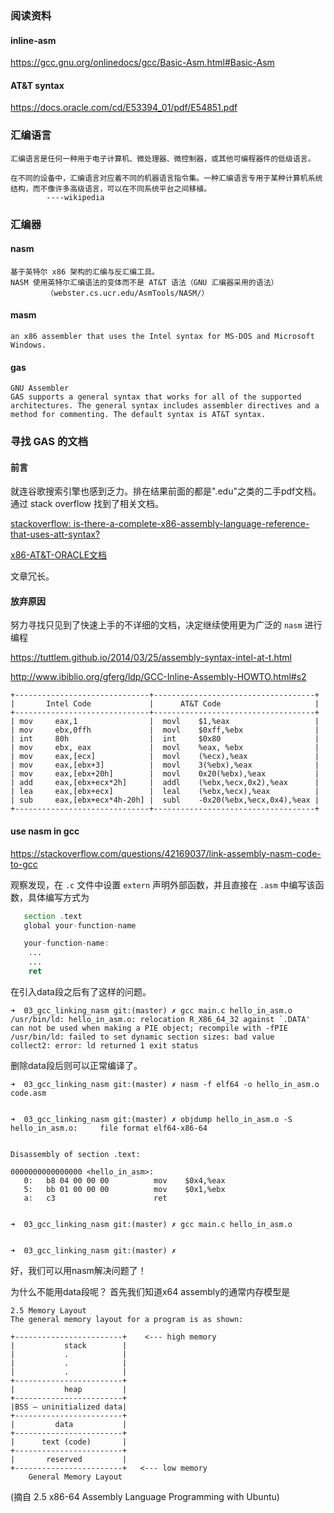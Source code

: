 ### 阅读资料

#### inline-asm
https://gcc.gnu.org/onlinedocs/gcc/Basic-Asm.html#Basic-Asm


#### AT&T syntax
https://docs.oracle.com/cd/E53394_01/pdf/E54851.pdf

### 汇编语言
    汇编语言是任何一种用于电子计算机、微处理器、微控制器，或其他可编程器件的低级语言。

    在不同的设备中，汇编语言对应着不同的机器语言指令集。一种汇编语言专用于某种计算机系统结构，而不像许多高级语言，可以在不同系统平台之间移植。  
            ----wikipedia


### 汇编器

#### nasm

    基于英特尔 x86 架构的汇编与反汇编工具。
    NASM 使用英特尔汇编语法的变体而不是 AT&T 语法（GNU 汇编器采用的语法）
            （webster.cs.ucr.edu/AsmTools/NASM/）

#### masm
    an x86 assembler that uses the Intel syntax for MS-DOS and Microsoft Windows.

#### gas
    GNU Assembler
    GAS supports a general syntax that works for all of the supported architectures. The general syntax includes assembler directives and a method for commenting. The default syntax is AT&T syntax. 


### 寻找 GAS 的文档

#### 前言
就连谷歌搜索引擎也感到乏力。排在结果前面的都是".edu"之类的二手pdf文档。通过 stack overflow 找到了相关文档。

[stackoverflow: is-there-a-complete-x86-assembly-language-reference-that-uses-att-syntax?](https://stackoverflow.com/questions/1776570/is-there-a-complete-x86-assembly-language-reference-that-uses-att-syntax)

[x86-AT&T-ORACLE文档](https://docs.oracle.com/cd/E19253-01/817-5477/817-5477.pdf)

文章冗长。

#### 放弃原因

努力寻找只见到了快速上手的不详细的文档，决定继续使用更为广泛的 `nasm` 进行编程

https://tuttlem.github.io/2014/03/25/assembly-syntax-intel-at-t.html

http://www.ibiblio.org/gferg/ldp/GCC-Inline-Assembly-HOWTO.html#s2
```
+------------------------------+------------------------------------+
|       Intel Code             |      AT&T Code                     |
+------------------------------+------------------------------------+
| mov     eax,1                |  movl    $1,%eax                   |   
| mov     ebx,0ffh             |  movl    $0xff,%ebx                |   
| int     80h                  |  int     $0x80                     |   
| mov     ebx, eax             |  movl    %eax, %ebx                |
| mov     eax,[ecx]            |  movl    (%ecx),%eax               |
| mov     eax,[ebx+3]          |  movl    3(%ebx),%eax              | 
| mov     eax,[ebx+20h]        |  movl    0x20(%ebx),%eax           |
| add     eax,[ebx+ecx*2h]     |  addl    (%ebx,%ecx,0x2),%eax      |
| lea     eax,[ebx+ecx]        |  leal    (%ebx,%ecx),%eax          |
| sub     eax,[ebx+ecx*4h-20h] |  subl    -0x20(%ebx,%ecx,0x4),%eax |
+------------------------------+------------------------------------+
```

#### use nasm in gcc
https://stackoverflow.com/questions/42169037/link-assembly-nasm-code-to-gcc

观察发现，在 `.c` 文件中设置 `extern` 声明外部函数，并且直接在 `.asm` 中编写该函数，具体编写方式为
``` asm
   section .text
   global your-function-name

   your-function-name:
    ...
    ...
    ret
```

在引入data段之后有了这样的问题。
```
➜  03_gcc_linking_nasm git:(master) ✗ gcc main.c hello_in_asm.o 
/usr/bin/ld: hello_in_asm.o: relocation R_X86_64_32 against `.DATA' can not be used when making a PIE object; recompile with -fPIE
/usr/bin/ld: failed to set dynamic section sizes: bad value
collect2: error: ld returned 1 exit status
```



删除data段后则可以正常编译了。
```
➜  03_gcc_linking_nasm git:(master) ✗ nasm -f elf64 -o hello_in_asm.o code.asm


➜  03_gcc_linking_nasm git:(master) ✗ objdump hello_in_asm.o -S            
hello_in_asm.o:     file format elf64-x86-64


Disassembly of section .text:

0000000000000000 <hello_in_asm>:
   0:   b8 04 00 00 00          mov    $0x4,%eax
   5:   bb 01 00 00 00          mov    $0x1,%ebx
   a:   c3                      ret    


➜  03_gcc_linking_nasm git:(master) ✗ gcc main.c hello_in_asm.o          


➜  03_gcc_linking_nasm git:(master) ✗ 
```

好，我们可以用nasm解决问题了！

为什么不能用data段呢？
首先我们知道x64 assembly的通常内存模型是
```
2.5 Memory Layout
The general memory layout for a program is as shown:

+------------------------+    <--- high memory
|           stack        |
|           .            |
|           .            |
|           .            |
+------------------------+
|           heap         |
+------------------------+
|BSS – uninitialized data|
+------------------------+
|         data           |
+------------------------+
|      text (code)       |
+------------------------+
|       reserved         |
+------------------------+   <--- low memory
    General Memory Layout
```
(摘自 2.5 x86-64 Assembly Language Programming with Ubuntu)